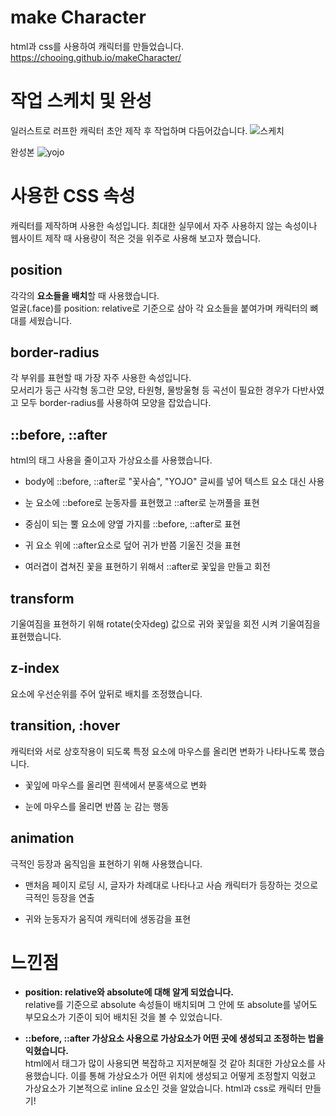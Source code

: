 # make Character
html과 css를 사용하여 캐릭터를 만들었습니다.
https://chooing.github.io/makeCharacter/

# 작업 스케치 및 완성
일러스트로 러프한 캐릭터 초안 제작 후 작업하며 다듬어갔습니다. 
![스케치](https://user-images.githubusercontent.com/96187560/163179804-14c41810-5bbf-4129-bce5-e36df10592ed.PNG)

완성본
![yojo](https://user-images.githubusercontent.com/96187560/163180000-01c3dd5c-0143-43d2-90c8-9708212383ff.png)

# 사용한 CSS 속성
캐릭터를 제작하며 사용한 속성입니다. 최대한 실무에서 자주 사용하지 않는 속성이나 웹사이트 제작 때 사용량이 적은 것을 위주로 사용해 보고자 했습니다.

## position
각각의 **요소들을 배치**할 때 사용했습니다.<br>
얼굴(.face)를 position: relative로 기준으로 삼아 각 요소들을 붙여가며 캐릭터의 뼈대를 세웠습니다.

## border-radius
각 부위를 표현할 때 가장 자주 사용한 속성입니다.<br> 모서리가 둥근 사각형 동그란 모양, 타원형, 물방울형 등 곡선이 필요한 경우가 다반사였고 모두 border-radius를 사용하여 모양을 잡았습니다.

## ::before, ::after
html의 태그 사용을 줄이고자 가상요소를 사용했습니다.<br> 
- body에 ::before, ::after로 "꽃사슴", "YOJO" 글씨를 넣어 텍스트 요소 대신 사용

- 눈 요소에 ::before로 눈동자를 표현했고 ::after로 눈꺼풀을 표현

- 중심이 되는 뿔 요소에 양옆 가지를 ::before, ::after로 표현

- 귀 요소 위에 ::after요소로 덮어 귀가 반쯤 기울진 것을 표현 

- 여러겹이 겹쳐진 꽃을 표현하기 위해서 ::after로 꽃잎을 만들고 회전

## transform
기울여짐을 표현하기 위해 rotate(숫자deg) 값으로 귀와 꽃잎을 회전 시켜 기울여짐을 표현했습니다.

## z-index
요소에 우선순위를 주어 앞뒤로 배치를 조정했습니다.

## transition, :hover
캐릭터와 서로 상호작용이 되도록 특정 요소에 마우스를 올리면 변화가 나타나도록 했습니다.
- 꽃잎에 마우스를 올리면 흰색에서 분홍색으로 변화

- 눈에 마우스를 올리면 반쯤 눈 감는 행동

## animation
극적인 등장과 움직임을 표현하기 위해 사용했습니다.
- 맨처음 페이지 로딩 시, 글자가 차례대로 나타나고 사슴 캐릭터가 등장하는 것으로 극적인 등장을 연출

- 귀와 눈동자가 움직여 캐릭터에 생동감을 표현


# 느낀점
- **position: relative와 absolute에 대해 알게 되었습니다.**<br> relative를 기준으로 absolute 속성들이 배치되며 그 안에 또 absolute를 넣어도 부모요소가 기준이 되어 배치된 것을 볼 수 있었습니다. 

- **::before, ::after 가상요소 사용으로 가상요소가 어떤 곳에 생성되고 조정하는 법을 익혔습니다.** <br> html에서 태그가 많이 사용되면 복잡하고 지저분해질 것 같아 최대한 가상요소를 사용했습니다. 이를 통해 가상요소가 어떤 위치에 생성되고 어떻게 조정할지 익혔고 가상요소가 기본적으로 inline 요소인 것을 알았습니다.
html과 css로 캐릭터 만들기!

